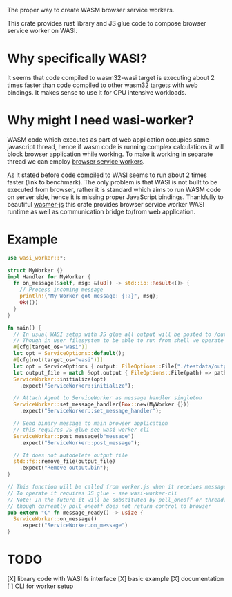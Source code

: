 The proper way to create WASM browser service workers.

This crate provides rust library and JS glue code to compose browser service worker on WASI.

# Why specifically WASI?

It seems that code compiled to wasm32-wasi target is executing about 2 times faster than code compiled to other wasm32 targets with web bindings. It makes sense to use it for CPU intensive workloads.

# Why might I need wasi-worker?

WASM code which executes as part of web application occupies same javascript thread, hence if wasm code is running complex calculations it will block browser application while working. To make it working in separate thread we can employ [browser service workers]().

As it stated before code compiled to WASI seems to run about 2 times faster (link to benchmark). The only problem is that WASI is not built to be executed from browser, rather it is standard which aims to run WASM code on server side, hence it is missing proper JavaScript bindings. Thankfully to beautiful [wasmer-js](https://github.com/wasmerio/wasmer-js) this crate provides browser service worker WASI runtime as well as communication bridge to/from web application.

# Example

```rust
use wasi_worker::*;

struct MyWorker {}
impl Handler for MyWorker {
  fn on_message(&self, msg: &[u8]) -> std::io::Result<()> {
    // Process incoming message
    println!("My Worker got message: {:?}", msg);
    Ok(())
  }
}

fn main() {
  // In usual WASI setup with JS glue all output will be posted to /output.bin
  // Though in user filesystem to be able to run from shell we operate under current dir
  #[cfg(target_os="wasi")]
  let opt = ServiceOptions::default();
  #[cfg(not(target_os="wasi"))]
  let opt = ServiceOptions { output: FileOptions::File("./testdata/output.bin".to_string()) };
  let output_file = match &opt.output { FileOptions::File(path) => path.clone() };
  ServiceWorker::initialize(opt)
    .expect("ServiceWorker::initialize");

  // Attach Agent to ServiceWorker as message handler singleton
  ServiceWorker::set_message_handler(Box::new(MyWorker {}))
    .expect("ServiceWorker::set_message_handler");

  // Send binary message to main browser application
  // this requires JS glue see wasi-worker-cli
  ServiceWorker::post_message(b"message")
    .expect("ServiceWorker::post_message");

  // It does not autodelete output file
  std::fs::remove_file(output_file)
    .expect("Remove output.bin");
}

// This function will be called from worker.js when it receives message
// To operate it requires JS glue - see wasi-worker-cli
// Note: In the future it will be substituted by poll_oneoff or thread::yield, 
// though currently poll_oneoff does not return control to browser
pub extern "C" fn message_ready() -> usize {
  ServiceWorker::on_message()
    .expect("ServiceWorker.on_message")
}
```


# TODO

[X] library code with WASI fs interface
[X] basic example
[X] documentation
[ ] CLI for worker setup